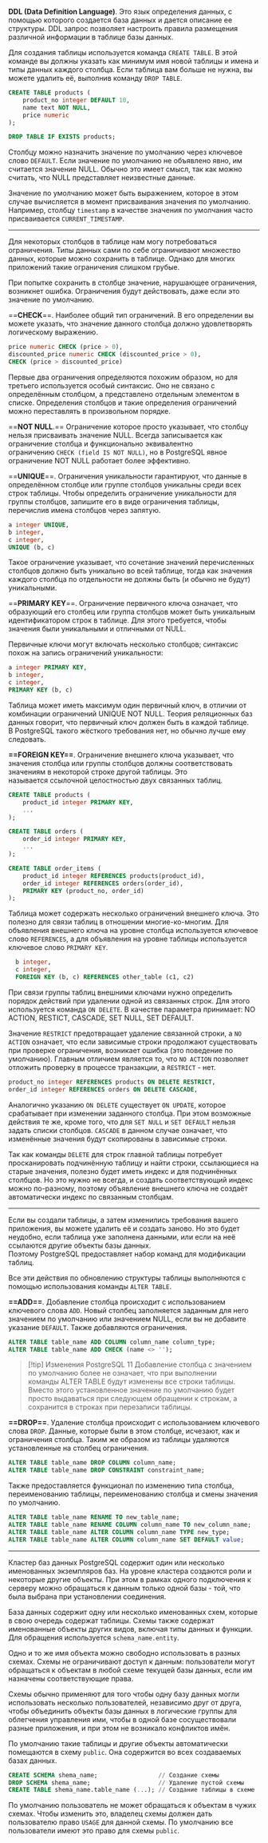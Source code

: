 **DDL (Data Definition Language)**. Это язык определения данных, с помощью которого создается база данных и дается описание ее структуры. DDL запрос позволяет настроить правила размещения различной информации в таблице базы данных.

Для создания таблицы используется команда `CREATE TABLE`. В этой команде вы должны указать как минимум имя новой таблицы и имена и типы данных каждого столбца. Если таблица вам больше не нужна, вы можете удалить её, выполнив команду `DROP TABLE`.

```sql
CREATE TABLE products (
    product_no integer DEFAULT 10,
    name text NOT NULL,
    price numeric
);

DROP TABLE IF EXISTS products;
```

Столбцу можно назначить значение по умолчанию через ключевое слово `DEFAULT`. 
Если значение по умолчанию не объявлено явно, им считается значение NULL. Обычно это имеет смысл, так как можно считать, что NULL представляет неизвестные данные.

Значение по умолчанию может быть выражением, которое в этом случае вычисляется в момент присваивания значения по умолчанию. Например, столбцу `timestamp` в качестве значения по умолчания часто присваивается `CURRENT_TIMESTAMP`.

---

Для некоторых столбцов в таблице нам могу потребоваться ограничения. Типы данных сами по себе ограничивают множество данных, которые можно сохранить в таблице. Однако для многих приложений такие ограничения слишком грубые.

При попытке сохранить в столбце значение, нарушающее ограничения, возникнет ошибка. Ограничения будут действовать, даже если это значение по умолчанию.

==**CHECK**==. Наиболее общий тип ограничений. В его определении вы можете указать, что значение данного столбца должно удовлетворять логическому выражению.

```sql
price numeric CHECK (price > 0),
discounted_price numeric CHECK (discounted_price > 0),
CHECK (price > discounted_price)
```

Первые два ограничения определяются похожим образом, но для третьего используется особый синтаксис. Оно не связано с определённым столбцом, а представлено отдельным элементом в списке. Определения столбцов и такие определения ограничений можно переставлять в произвольном порядке.

==**NOT NULL**.== Ограничение которое просто указывает, что столбцу нельзя присваивать значение NULL. Всегда записывается как ограничение столбца и функционально эквивалентно ограничению ``CHECK (field IS NOT NULL)``, но в PostgreSQL явное ограничение NOT NULL работает более эффективно.

==**UNIQUE**==. Ограничения уникальности гарантируют, что данные в определённом столбце или группе столбцов уникальны среди всех строк таблицы. Чтобы определить ограничение уникальности для группы столбцов, запишите его в виде ограничения таблицы, перечислив имена столбцов через запятую.

```sql
a integer UNIQUE,
b integer,
c integer,
UNIQUE (b, c)
```

Такое ограничение указывает, что сочетание значений перечисленных столбцов должно быть уникально во всей таблице, тогда как значения каждого столбца по отдельности не должны быть (и обычно не будут) уникальными.

==**PRIMARY KEY**==. Ограничение первичного ключа означает, что образующий его столбец или группа столбцов может быть уникальным идентификатором строк в таблице. Для этого требуется, чтобы значения были уникальными и отличными от NULL.

Первичные ключи могут включать несколько столбцов; синтаксис похож на запись ограничений уникальности:

```sql
a integer PRIMARY KEY,
b integer,
c integer,
PRIMARY KEY (b, c)
```

Таблица может иметь максимум один первичный ключ, в отличии от комбинации ограничений UNIQUE NOT NULL. Теория реляционных баз данных говорит, что первичный ключ должен быть в каждой таблице. В PostgreSQL такого жёсткого требования нет, но обычно лучше ему следовать.

**==FOREIGN KEY==**. Ограничение внешнего ключа указывает, что значения столбца или группы столбцов должны соответствовать значениям в некоторой строке другой таблицы. Это называется ссылочной целостностью двух связанных таблиц.

```sql
CREATE TABLE products (
    product_id integer PRIMARY KEY,
    ...
);

CREATE TABLE orders (
    order_id integer PRIMARY KEY,
    ...
);

CREATE TABLE order_items (
    product_id integer REFERENCES products(product_id),
    order_id integer REFERENCES orders(order_id),
    PRIMARY KEY (product_no, order_id)
);
```

Таблица может содержать несколько ограничений внешнего ключа. Это полезно для связи таблиц в отношении многие-ко-многим. Для объявления внешнего ключа на уровне столбца используется ключевое слово `REFERENCES`, а для объявления на уровне таблицы используется ключевое слово `PRIMARY KEY`.

```sql
  b integer,
  c integer,
  FOREIGN KEY (b, c) REFERENCES other_table (c1, c2)
```

При связи группы таблиц внешними ключами нужно определить порядок действий при удалении одной из связанных строк. Для этого используется команда `ON DELETE`. В качестве параметра принимает: NO ACTION, RESTICT, CASCADE, SET NULL, SET DEFAULT.

Значение `RESTRICT` предотвращает удаление связанной строки, а `NO ACTION` означает, что если зависимые строки продолжают существовать при проверке ограничения, возникает ошибка (это поведение по умолчанию). Главным отличием является то, что `NO ACTION` позволяет отложить проверку в процессе транзакции, а `RESTRICT` - нет.

```sql
product_no integer REFERENCES products ON DELETE RESTRICT,
order_id integer REFERENCES orders ON DELETE CASCADE,
```

Аналогично указанию `ON DELETE` существует `ON UPDATE`, которое срабатывает при изменении заданного столбца. При этом возможные действия те же, кроме того, что для `SET NULL` и `SET DEFAULT` нельзя задать списки столбцов. `CASCADE` в данном случае означает, что изменённые значения будут скопированы в зависимые строки.

Так как команды `DELETE` для строк главной таблицы потребует просканировать подчинённую таблицу и найти строки, ссылающиеся на старые значения, полезно будет иметь индекс и для подчинённых столбцов. Но это нужно не всегда, и создать соответствующий индекс можно по-разному, поэтому объявление внешнего ключа не создаёт автоматически индекс по связанным столбцам.

---

Если вы создали таблицы, а затем изменились требования вашего приложения, вы можете удалить её и создать заново. Но это будет неудобно, если таблица уже заполнена данными, или если на неё ссылаются другие объекты базы данных. Поэтому PostgreSQL предоставляет набор команд для модификации таблиц. 

Все эти действия по обновлению структуры таблицы выполняются с помощью использования команды `ALTER TABLE`.

**==ADD==**. Добавление столбца происходит с использованием ключевого слова `ADD`. Новый столбец заполняется заданным для него значением по умолчанию или значением NULL, если вы не добавите указание `DEFAULT`. Также добавляются ограничения.

```sql
ALTER TABLE table_name ADD COLUMN column_name column_type;
ALTER TABLE table_name ADD CHECK (name <> '');
```

>[!tip] Изменения PostgreSQL 11
>Добавление столбца с значением по умолчанию более не означает, что при выполнении команды ALTER TABLE будут изменены все строки таблицы. Вместо этого установленное значение по умолчанию будет просто выдаваться при следующем обращении к строкам, а сохранится в строках при перезаписи таблицы.

**==DROP==**. Удаление столбца происходит с использованием ключевого слова `DROP`. Данные, которые были в этом столбце, исчезают, как и ограничения столбца. Таким же образом из таблицы удаляются установленные на столбец ограничения.

```sql
ALTER TABLE table_name DROP COLUMN column_name;
ALTER TABLE table_name DROP CONSTRAINT constraint_name;
```

Также предоставляется функционал по изменению типа столбца, переименованию таблицы, переименованию столбца и смены значения по умолчанию.

```sql
ALTER TABLE table_name RENAME TO new_table_name;
ALTER TABLE table_name RENAME COLUMN column_name TO new_column_name;
ALTER TABLE table_name ALTER COLUMN column_name TYPE new_type;
ALTER TABLE table_name ALTER COLUMN column_name SET DEFAULT value;
```

---

Кластер баз данных PostgreSQL содержит один или несколько именованных экземпляров баз. На уровне кластера создаются роли и некоторые другие объекты. При этом в рамках одного подключения к серверу можно обращаться к данным только одной базы - той, что была выбрана при установлении соединения.

База данных содержит одну или несколько именованных схем, которые в свою очередь содержат таблицы. Схемы также содержат именованные объекты других видов, включая типы данных и функции. Для обращения используется `schema_name.entity`.

Одно и то же имя объекта можно свободно использовать в разных схемах. Cхемы не ограничивают доступ к данным: пользователи могут обращаться к объектам в любой схеме текущей базы данных, если им назначены соответствующие права.

Схемы обычно применяют для того чтобы одну базу данных могли использовать несколько пользователей, независимо друг от друга, чтобы объединить объекты базы данных в логические группы для облегчения управления ими, чтобы в одной базе сосуществовали разные приложения, и при этом не возникало конфликтов имён.

По умолчанию такие таблицы и другие объекты автоматически помещаются в схему `public`. Она содержится во всех создаваемых базах данных.

```sql
CREATE SCHEMA shema_name;                 // Создание схемы
DROP SCHEMA shema_name;                   // Удаление пустой схемы
CREATE TABLE shema_name.table_name (...); // Создание таблицы в схеме
```

По умолчанию пользователь не может обращаться к объектам в чужих схемах. Чтобы изменить это, владелец схемы должен дать пользователю право `USAGE` для данной схемы. По умолчанию все пользователи имеют это право для схемы `public`.